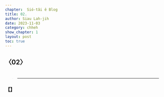 ```yaml
---
chapter:  Sió-tâi ê Blog
title: 02. 
author: Siau Lah-jih
date: 2023-11-03
category: chheh
show_chapter: 1
layout: post
toc: true
---
```


## 〈02〉
# 
> ****
 

 
### 【】

